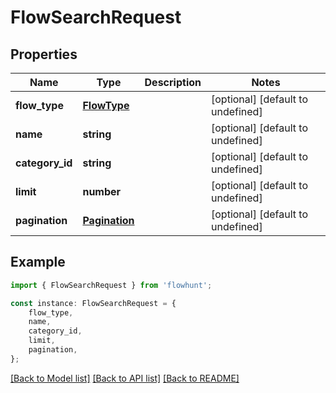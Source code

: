 # FlowSearchRequest


## Properties

Name | Type | Description | Notes
------------ | ------------- | ------------- | -------------
**flow_type** | [**FlowType**](FlowType.md) |  | [optional] [default to undefined]
**name** | **string** |  | [optional] [default to undefined]
**category_id** | **string** |  | [optional] [default to undefined]
**limit** | **number** |  | [optional] [default to undefined]
**pagination** | [**Pagination**](Pagination.md) |  | [optional] [default to undefined]

## Example

```typescript
import { FlowSearchRequest } from 'flowhunt';

const instance: FlowSearchRequest = {
    flow_type,
    name,
    category_id,
    limit,
    pagination,
};
```

[[Back to Model list]](../README.md#documentation-for-models) [[Back to API list]](../README.md#documentation-for-api-endpoints) [[Back to README]](../README.md)
